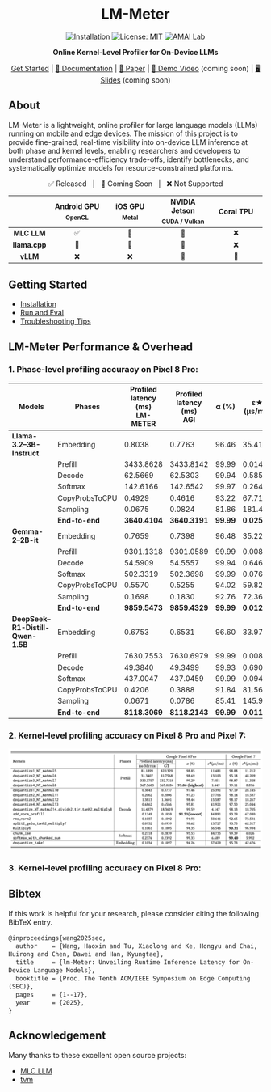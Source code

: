<div align="center">

# LM-Meter  
[![Installation](https://img.shields.io/badge/docs-latest-green)](https://github.com/amai-gsu/lm-Meter-Private-Experiment/tree/main/docs)
[![License: MIT](https://img.shields.io/badge/License-MIT-yellow.svg)](./LICENSE)
[![AMAI Lab](https://img.shields.io/badge/AMAI%20Lab-GSU-blue)](https://www.amai-gsu.us/)

**Online Kernel-Level Profiler for On-Device LLMs**

[Get Started](docs/install.md) | [📘 Documentation](docs/) | [📑 Paper](https://www.amai-gsu.us/wp-content/uploads/2025/lm-meter.pdf) | [🎥 Demo Video](#) (coming soon) | [🖥️ Slides](#) (coming soon)

</div>

## About
LM-Meter is a lightweight, online profiler for large language models (LLMs) running on mobile and edge devices. The mission of this project is to provide fine-grained, real-time visibility into on-device LLM inference at both phase and kernel levels, enabling researchers and developers to understand performance-efficiency trade-offs, identify bottlenecks, and systematically optimize models for resource-constrained platforms.

<div align="center">
<p align="center">
  ✅ Released &nbsp;&nbsp;|&nbsp;&nbsp; 🚧 Coming Soon &nbsp;&nbsp;|&nbsp;&nbsp; ❌ Not Supported
</p>
<table style="width:100%; text-align:center;">
  <thead>
    <tr>
      <th style="width:15%"></th>
      <th style="width:20%">Android GPU<br/><sub>OpenCL</sub></th>
      <th style="width:20%">iOS GPU<br/><sub>Metal</sub></th>
      <th style="width:20%">NVIDIA Jetson<br/><sub>CUDA / Vulkan</sub></th>
      <th style="width:20%">Coral TPU<br/></th>
    </tr>
  </thead>
  <tbody>
    <tr>
      <td><b>MLC LLM</b></td>
      <td align="center">✅</td>
      <td align="center">🚧</td>
      <td align="center">🚧</td>
      <td align="center">❌</td>
    </tr>
    <tr>
      <td><b>llama.cpp</b></td>
      <td align="center">🚧</td>
      <td align="center">🚧</td>
      <td align="center">🚧</td>
      <td align="center">❌</td>
    </tr>
    <tr>
      <td><b>vLLM</b></td>
      <td align="center">❌</td>
      <td align="center">❌</td>
      <td align="center">🚧</td>
      <td align="center">🚧</td>
    </tr>
  </tbody>
</table>
</div>

## Getting Started
- [Installation](docs/install.md) 
- [Run and Eval](docs/eval.md)
- [Troubleshooting Tips](docs/common-errors.md)

## LM-Meter Performance & Overhead

### 1. Phase-level profiling accuracy on Pixel 8 Pro:

| **Models** | **Phases** | **Profiled latency (ms)**<br>LM-METER | **Profiled latency (ms)**<br>AGI | **α (%)** | **ε★ (μs/ms)** |
|-------------|------------|----------------------------------|----------------------------------|-------------|----------------|
| **Llama-3.2–3B-Instruct** | Embedding | 0.8038 | 0.7763 | 96.46 | 35.412 |
|  | Prefill | 3433.8628 | 3433.8142 | 99.99 | 0.014 |
|  | Decode | 62.5669 | 62.5303 | 99.94 | 0.585 |
|  | Softmax | 142.6166 | 142.6542 | 99.97 | 0.264 |
|  | CopyProbsToCPU | 0.4929 | 0.4616 | 93.22 | 67.718 |
|  | Sampling | 0.0675 | 0.0824 | 81.86 | 181.439 |
|  | **End-to-end** | **3640.4104** | **3640.3191** | **99.99** | **0.025** |
| **Gemma-2–2B-it** | Embedding | 0.7659 | 0.7398 | 96.48 | 35.226 |
|  | Prefill | 9301.1318 | 9301.0589 | 99.99 | 0.008 |
|  | Decode | 54.5909 | 54.5557 | 99.94 | 0.646 |
|  | Softmax | 502.3319 | 502.3698 | 99.99 | 0.076 |
|  | CopyProbsToCPU | 0.5570 | 0.5255 | 94.02 | 59.829 |
|  | Sampling | 0.1698 | 0.1830 | 92.76 | 72.365 |
|  | **End-to-end** | **9859.5473** | **9859.4329** | **99.99** | **0.012** |
| **DeepSeek–R1-Distill-Qwen-1.5B** | Embedding | 0.6753 | 0.6531 | 96.60 | 33.975 |
|  | Prefill | 7630.7553 | 7630.6979 | 99.99 | 0.008 |
|  | Decode | 49.3840 | 49.3499 | 99.93 | 0.690 |
|  | Softmax | 437.0047 | 437.0459 | 99.99 | 0.094 |
|  | CopyProbsToCPU | 0.4206 | 0.3888 | 91.84 | 81.565 |
|  | Sampling | 0.0671 | 0.0786 | 85.41 | 145.949 |
|  | **End-to-end** | **8118.3069** | **8118.2143** | **99.99** | **0.011** |

### 2. Kernel-level profiling accuracy on Pixel 8 Pro and Pixel 7:

![Kernel-level runtime latency profiling results on Google Pixel 8 Pro and Pixel 7](docs/assets/kernel.png)


### 3. Kernel-level profiling accuracy on Pixel 8 Pro:

## Bibtex
If this work is helpful for your research, please consider citing the following BibTeX entry.

```
@inproceedings{wang2025sec,
  author    = {Wang, Haoxin and Tu, Xiaolong and Ke, Hongyu and Chai, Huirong and Chen, Dawei and Han, Kyungtae},
  title     = {lm-Meter: Unveiling Runtime Inference Latency for On-Device Language Models},
  booktitle = {Proc. The Tenth ACM/IEEE Symposium on Edge Computing (SEC)},
  pages     = {1--17},
  year      = {2025},
}
```

## Acknowledgement

Many thanks to these excellent open source projects:
- [MLC LLM](https://llm.mlc.ai/) 
- [tvm](https://github.com/apache/tvm)